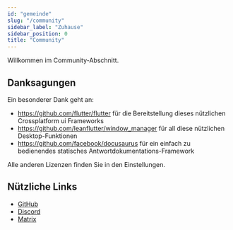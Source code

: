 ```yaml
---
id: "gemeinde"
slug: "/community"
sidebar_label: "Zuhause"
sidebar_position: 0
title: "Community"
---
```


Willkommen im Community-Abschnitt.

## Danksagungen

Ein besonderer Dank geht an:

* <https://github.com/flutter/flutter> für die Bereitstellung dieses nützlichen Crossplatform ui Frameworks
* <https://github.com/leanflutter/window_manager> für all diese nützlichen Desktop-Funktionen
* <https://github.com/facebook/docusaurus> für ein einfach zu bedienendes statisches Antwortdokumentations-Framework

Alle anderen Lizenzen finden Sie in den Einstellungen.

## Nützliche Links

* [GitHub](https://github.com/LinwoodCloud/Flow)
* [Discord](https://go.linwood.dev/discord)
* [Matrix](https://go.linwood.dev/matrix)
